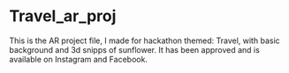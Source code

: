 # Travel_ar_proj
This is the AR project file, I made for hackathon themed: Travel, with basic background and 3d snipps of sunflower. It has been approved and is available on Instagram and Facebook.
